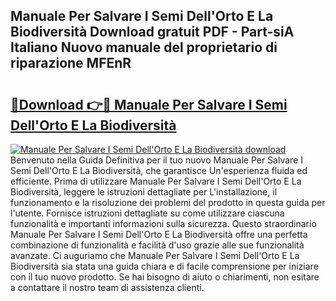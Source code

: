 ## Manuale Per Salvare I Semi Dell'Orto E La Biodiversità Download gratuit PDF - Part-siA Italiano Nuovo manuale del proprietario di riparazione MFEnR

# <h2><a href="http://dfcx2io.blite.top/?on=Manuale+Per+Salvare+I+Semi+Dell%27Orto+E+La+Biodiversit%c3%a0">🔗Download 👉🔴 Manuale Per Salvare I Semi Dell'Orto E La Biodiversità</a></h2>

[![Manuale Per Salvare I Semi Dell'Orto E La Biodiversità download](https://i.imgur.com/lujVjoI.png)](http://dfcx2io.blite.top/?on=Manuale+Per+Salvare+I+Semi+Dell%27Orto+E+La+Biodiversit%c3%a0)
Benvenuto nella Guida Definitiva per il tuo nuovo Manuale Per Salvare I Semi Dell'Orto E La Biodiversità, che garantisce Un'esperienza fluida ed efficiente. Prima di utilizzare Manuale Per Salvare I Semi Dell'Orto E La Biodiversità, leggere le istruzioni dettagliate per L'installazione, il funzionamento e la risoluzione dei problemi del prodotto in questa guida per l'utente. Fornisce istruzioni dettagliate su come utilizzare ciascuna funzionalità e importanti informazioni sulla sicurezza. Questo straordinario Manuale Per Salvare I Semi Dell'Orto E La Biodiversità offre una perfetta combinazione di funzionalità e facilità d'uso grazie alle sue funzionalità avanzate. Ci auguriamo che Manuale Per Salvare I Semi Dell'Orto E La Biodiversità sia stata una guida chiara e di facile comprensione per iniziare con il tuo nuovo prodotto. Se hai bisogno di aiuto o chiarimenti, non esitare a contattare il nostro team di assistenza clienti.
